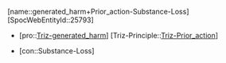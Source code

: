 ﻿---
type: TrizContradiction
aliases:
- generated_harm+Prior_action-Substance-Loss
license: CC BY-SA 4.0
copyright: https://github.com/SpocWeb
IsDeleted: false
IsReadOnly: false
Confidential: public
tags: 
- Triz/Contradiction
---
[name::generated_harm+Prior_action-Substance-Loss]
[SpocWebEntityId::25793]
+ [pro::[Triz-generated_harm](tech/Triz/Parameter/Triz-generated_harm.md)]
[Triz-Principle::[Triz-Prior_action](tech/Triz/Principle/Triz-Prior_action.md)]
- [con::Substance-Loss]

